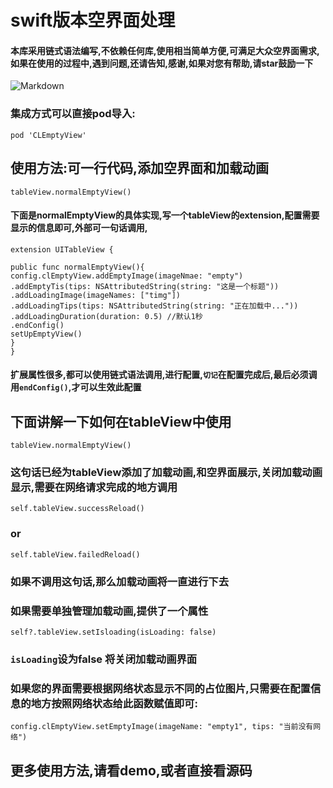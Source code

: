 # swift版本空界面处理

#### 本库采用链式语法编写,不依赖任何库,使用相当简单方便,可满足大众空界面需求,如果在使用的过程中,遇到问题,还请告知,感谢,如果对您有帮助,请star鼓励一下

![Markdown](http://i1.bvimg.com/628975/35e865ed2216aa8b.gif)

### 集成方式可以直接pod导入:
`pod 'CLEmptyView'`

## 使用方法:可一行代码,添加空界面和加载动画
```
tableView.normalEmptyView()
```
#### 下面是normalEmptyView的具体实现,写一个tableView的extension,配置需要显示的信息即可,外部可一句话调用,
```
extension UITableView {

public func normalEmptyView(){
config.clEmptyView.addEmptyImage(imageNmae: "empty")
.addEmptyTis(tips: NSAttributedString(string: "这是一个标题"))
.addLoadingImage(imageNames: ["timg"])
.addLoadingTips(tips: NSAttributedString(string: "正在加载中..."))
.addLoadingDuration(duration: 0.5) //默认1秒
.endConfig()
setUpEmptyView()
}
}
```

#### 扩展属性很多,都可以使用链式语法调用,进行配置,`切记`在配置完成后,最后必须调用`endConfig()`,才可以生效此配置

## 下面讲解一下如何在tableView中使用

```
tableView.normalEmptyView()
```
### 这句话已经为tableView添加了加载动画,和空界面展示,关闭加载动画显示,需要在网络请求完成的地方调用
```
self.tableView.successReload()
```
### or

```
self.tableView.failedReload()
```
### 如果不调用这句话,那么加载动画将一直进行下去

### 如果需要单独管理加载动画,提供了一个属性
```
self?.tableView.setIsloading(isLoading: false)
```
### `isLoading`设为false 将关闭加载动画界面

### 如果您的界面需要根据网络状态显示不同的占位图片,只需要在配置信息的地方按照网络状态给此函数赋值即可:
```
config.clEmptyView.setEmptyImage(imageName: "empty1", tips: "当前没有网络")
```

## 更多使用方法,请看demo,或者直接看源码


